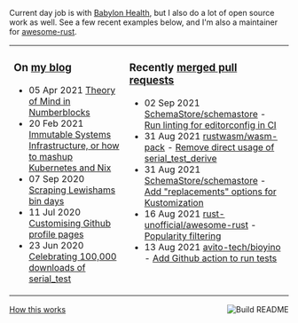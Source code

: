 Current day job is with [Babylon Health](https://github.com/babylonhealth), but I also do a lot of open source work as well. See a few recent examples below, and I'm also a maintainer for [awesome-rust](https://github.com/rust-unofficial/awesome-rust).

<table><tr><td valign="top">

### On [my blog](https://tevps.net/blog)
<!-- blog starts -->
* 05 Apr 2021 [Theory of Mind in Numberblocks](https://tevps.net/blog/2021/4/5/theory-mind-numberblocks/)
* 20 Feb 2021 [Immutable Systems Infrastructure, or how to mashup Kubernetes and Nix](https://tevps.net/blog/2021/2/20/immutable-systems-infrastructure-or-how-mashup-kub/)
* 07 Sep 2020 [Scraping Lewishams bin days](https://tevps.net/blog/2020/9/7/scraping-lewishams-bin-days/)
* 11 Jul 2020 [Customising Github profile pages](https://tevps.net/blog/2020/7/11/customising-github-profile-pages/)
* 23 Jun 2020 [Celebrating 100,000 downloads of serial_test](https://tevps.net/blog/2020/6/23/celebrating-100000-downloads-serial_test/)
<!-- blog ends -->

</td><td valign="top">

### Recently [merged pull requests](https://github.com/search?o=desc&q=is%3Apr+author%3Apalfrey+-user%3Apalfrey+is%3Amerged+is%3Apublic&s=created&type=Issues)

<!-- prs starts -->
* 02 Sep 2021 [SchemaStore/schemastore](https://github.com/SchemaStore/schemastore) - [Run linting for editorconfig in CI](https://github.com/SchemaStore/schemastore/pull/1808)
* 31 Aug 2021 [rustwasm/wasm-pack](https://github.com/rustwasm/wasm-pack) - [Remove direct usage of serial_test_derive](https://github.com/rustwasm/wasm-pack/pull/966)
* 31 Aug 2021 [SchemaStore/schemastore](https://github.com/SchemaStore/schemastore) - [Add "replacements" options for Kustomization](https://github.com/SchemaStore/schemastore/pull/1807)
* 16 Aug 2021 [rust-unofficial/awesome-rust](https://github.com/rust-unofficial/awesome-rust) - [Popularity filtering](https://github.com/rust-unofficial/awesome-rust/pull/1141)
* 13 Aug 2021 [avito-tech/bioyino](https://github.com/avito-tech/bioyino) - [Add Github action to run tests](https://github.com/avito-tech/bioyino/pull/64)
<!-- prs ends -->

</td></tr></table>

<a href="https://github.com/palfrey/palfrey/actions"><img src="https://github.com/palfrey/palfrey/workflows/Build%20README/badge.svg?branch=master" align="right" alt="Build README"></a> <a href="https://tevps.net/blog/2020/7/11/customising-github-profile-pages/">How this works</a>

